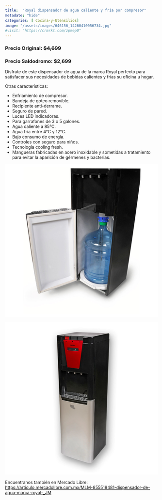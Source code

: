 ```yaml
---
title:  "Royal dispensador de agua caliente y fría por compresor"
metadate: "hide"
categories: [ Cocina-y-Utensilios]
image: "/assets/images/646156_14260410056734.jpg"
#visit: "https://crmrkt.com/zpmep0"
---
```


### Precio Original:  ~~$4,699~~
### Precio Saldodromo:  $2,699

Disfrute de este dispensador de agua de la marca Royal perfecto para satisfacer sus necesidades de bebidas calientes y frías su oficina u hogar.

Otras características:
- Enfriamiento de compresor.
- Bandeja de goteo removible.
- Recipiente anti-derrame.
- Seguro de pared.
- Luces LED indicadoras.
- Para garrafones de 3 o 5 galones.
- Agua caliente a 85°C.
- Agua fría entre 4°C y 12°C.
- Bajo consumo de energía.
- Controles con seguro para niños.
- Tecnología cooling fresh.
- Mangueras fabricadas en acero inoxidable y sometidas a tratamiento para evitar la aparición de gérmenes y bacterias.


![img-2](../assets/images/646156_14260409925662.jpg)

![img-3](../assets/images/646156_14260409991198.jpg)

Encuentranos también en Mercado Libre:
https://articulo.mercadolibre.com.mx/MLM-855518481-dispensador-de-agua-marca-royal-_JM
